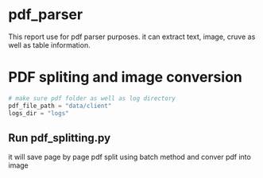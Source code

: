 # pdf_parser
This report use for pdf parser purposes. it can extract text, image, cruve as well as table information.

# PDF spliting and image conversion

```py
# make sure pdf folder as well as log directory
pdf_file_path = "data/client"
logs_dir = "logs"
```
## Run pdf_splitting.py 
it will save page by page pdf split using batch method and conver pdf into image

